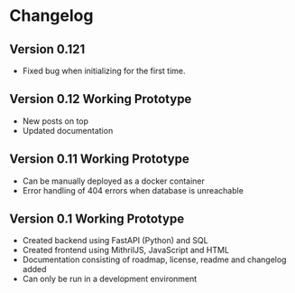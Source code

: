 # Changelog

## Version 0.121

* Fixed bug when initializing for the first time.

## Version 0.12 Working Prototype

* New posts on top
* Updated documentation

## Version 0.11 Working Prototype

* Can be manually deployed as a docker container
* Error handling of 404 errors when database is unreachable

## Version 0.1 Working Prototype

* Created backend using FastAPI (Python) and SQL
* Created frontend using MithrilJS, JavaScript and HTML
* Documentation consisting of roadmap, license, readme and changelog added
* Can only be run in a development environment
